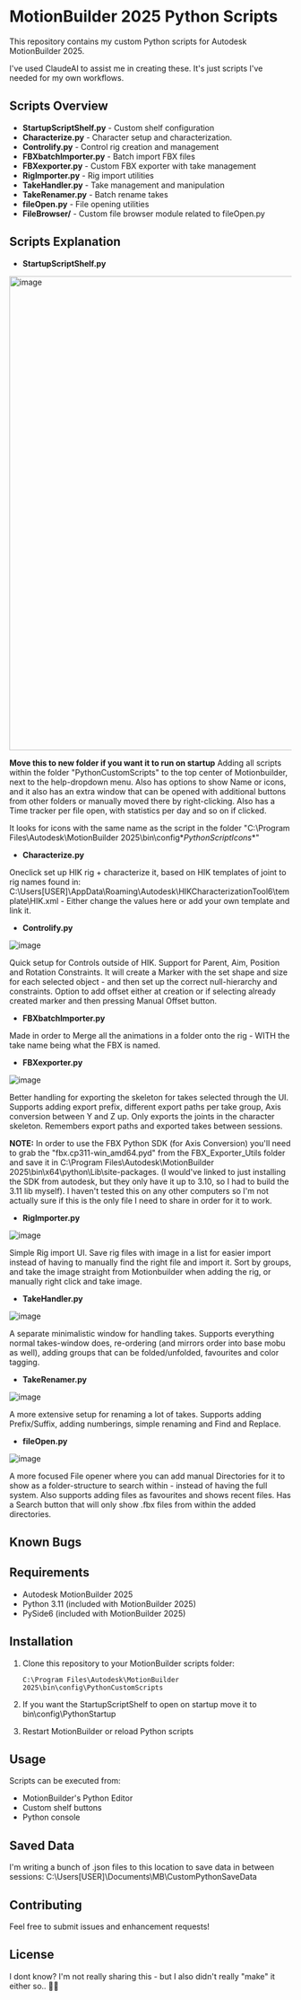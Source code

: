 # MotionBuilder 2025 Python Scripts

This repository contains my custom Python scripts for Autodesk MotionBuilder 2025.

I've used ClaudeAI to assist me in creating these. It's just scripts I've needed for my own workflows. 


## Scripts Overview

- **StartupScriptShelf.py** - Custom shelf configuration 
- **Characterize.py** - Character setup and characterization. 
- **Controlify.py** - Control rig creation and management
- **FBXbatchImporter.py** - Batch import FBX files
- **FBXexporter.py** - Custom FBX exporter with take management
- **RigImporter.py** - Rig import utilities
- **TakeHandler.py** - Take management and manipulation
- **TakeRenamer.py** - Batch rename takes
- **fileOpen.py** - File opening utilities
- **FileBrowser/** - Custom file browser module related to fileOpen.py

## Scripts Explanation

- **StartupScriptShelf.py**
<img width="845" alt="image" src="https://github.com/user-attachments/assets/b90fbf6b-b2f6-465b-8222-1e5631f30f3c" />

**Move this to new folder if you want it to run on startup**
Adding all scripts within the folder "PythonCustomScripts" to the top center of Motionbuilder, next to the help-dropdown menu. Also has options to show Name or icons, and it also has an extra window that can be opened with additional buttons from other folders or manually moved there by right-clicking. Also has a Time tracker per file open, with statistics per day and so on if clicked.

It looks for icons with the same name as the script in the folder "C:\Program Files\Autodesk\MotionBuilder 2025\bin\config\**PythonScriptIcons**"

- **Characterize.py**

Oneclick set up HIK rig + characterize it, based on HIK templates of joint to rig names found in: C:\Users\[USER]\AppData\Roaming\Autodesk\HIKCharacterizationTool6\template\HIK.xml - Either change the values here or add your own template and link it.
- **Controlify.py**

![image](https://github.com/user-attachments/assets/d10959a9-431f-4e9f-aff5-fe79695b62bc)


Quick setup for Controls outside of HIK. Support for Parent, Aim, Position and Rotation Constraints. It will create a Marker with the set shape and size for each selected object - and then set up the correct null-hierarchy and constraints. Option to add offset either at creation or if selecting already created marker and then pressing Manual Offset button.
- **FBXbatchImporter.py**

Made in order to Merge all the animations in a folder onto the rig - WITH the take name being what the FBX is named.
- **FBXexporter.py**

![image](https://github.com/user-attachments/assets/4e0e3073-52f2-4b4b-9d95-738c488c4d5b)

Better handling for exporting the skeleton for takes selected through the UI. Supports adding export prefix, different export paths per take group, Axis conversion between Y and Z up. Only exports the joints in the character skeleton. Remembers export paths and exported takes between sessions.

**NOTE:** In order to use the FBX Python SDK (for Axis Conversion) you'll need to grab the "fbx.cp311-win_amd64.pyd" from the FBX_Exporter_Utils folder and save it in C:\Program Files\Autodesk\MotionBuilder 2025\bin\x64\python\Lib\site-packages. (I would've linked to just installing the SDK from autodesk, but they only have it up to 3.10, so I had to build the 3.11 lib myself). I haven't tested this on any other computers so I'm not actually sure if this is the only file I need to share in order for it to work.

- **RigImporter.py**

![image](https://github.com/user-attachments/assets/95f4ad12-2fc1-41cf-a983-607067dceb3d)

Simple Rig import UI. Save rig files with image in a list for easier import instead of having to manually find the right file and import it. Sort by groups, and take the image straight from Motionbuilder when adding the rig, or manually right click and take image.
- **TakeHandler.py**

![image](https://github.com/user-attachments/assets/6fe7dabe-0999-4b8b-b2ce-7bbd284fed31)

A separate minimalistic window for handling takes. Supports everything normal takes-window does, re-ordering (and mirrors order into base mobu as well), adding groups that can be folded/unfolded, favourites and color tagging. 
- **TakeRenamer.py**

![image](https://github.com/user-attachments/assets/c68d8738-b701-4624-9901-5ed06d7401da)

A more extensive setup for renaming a lot of takes. Supports adding Prefix/Suffix, adding numberings, simple renaming and Find and Replace. 
- **fileOpen.py**

![image](https://github.com/user-attachments/assets/3bbd4351-b5ee-4af3-a632-e82d883637de)

A more focused File opener where you can add manual Directories for it to show as a folder-structure to search within - instead of having the full system. Also supports adding files as favourites and shows recent files. Has a Search button that will only show .fbx files from within the added directories.

## Known Bugs

## Requirements

- Autodesk MotionBuilder 2025
- Python 3.11 (included with MotionBuilder 2025)
- PySide6 (included with MotionBuilder 2025)

## Installation

1. Clone this repository to your MotionBuilder scripts folder:
   ```
   C:\Program Files\Autodesk\MotionBuilder 2025\bin\config\PythonCustomScripts
   ```
2. If you want the StartupScriptShelf to open on startup move it to bin\config\PythonStartup

3. Restart MotionBuilder or reload Python scripts

## Usage

Scripts can be executed from:
- MotionBuilder's Python Editor
- Custom shelf buttons
- Python console

## Saved Data

I'm writing a bunch of .json files to this location to save data in between sessions:
C:\Users\[USER]\Documents\MB\CustomPythonSaveData

## Contributing

Feel free to submit issues and enhancement requests!

## License

I dont know? I'm not really sharing this - but I also didn't really "make" it either so.. 🤷‍♂️

